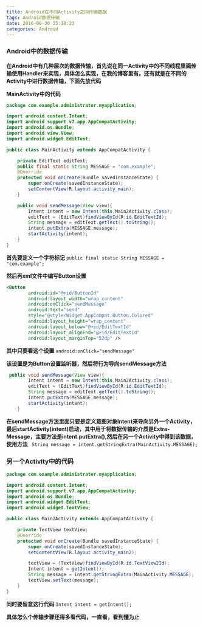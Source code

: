 ```yaml
---
title: Android在不同Activity之间传输数据
tags: Android数据传输
date: 2016-06-30 15:18:23
categories: Android
---
```

### Android中的数据传输

<!--more-->
**在Android中有几种层次的数据传输，首先说在同一Activity中的不同线程里面传输使用Handler来实现，具体怎么实现，在我的博客里有。还有就是在不同的Activity中进行数据传输，下面先放代码**

**MainActivity中的代码**

``` java
package com.example.administrator.myapplication;

import android.content.Intent;
import android.support.v7.app.AppCompatActivity;
import android.os.Bundle;
import android.view.View;
import android.widget.EditText;

public class MainActivity extends AppCompatActivity {

    private EditText editText;
    public final static String MESSAGE = "com.example";
    @Override
    protected void onCreate(Bundle savedInstanceState) {
        super.onCreate(savedInstanceState);
        setContentView(R.layout.activity_main);
    }

    public void sendMessage(View view){
        Intent intent = new Intent(this,Main2Activity.class);
        editText = (EditText)findViewById(R.id.EditTextId);
        String message = editText.getText().toString();
        intent.putExtra(MESSAGE,message);
        startActivity(intent);
    }
}

```

**首先要定义一个字符标记**
`public final static String MESSAGE = "com.example";`

**然后再xml文件中编写Button设置**
``` xml
<Button
        android:id="@+id/ButtonId"
        android:layout_width="wrap_content"
        android:onClick="sendMessage"
        android:text="send"
        style="@style/Widget.AppCompat.Button.Colored"
        android:layout_height="wrap_content"
        android:layout_below="@+id/EditTextId"
        android:layout_alignEnd="@+id/EditTextId"
        android:layout_marginTop="52dp" />
```

**其中只要看这个设置**
`android:onClick="sendMessage"`

**该设置是为Button设置监听器，然后将行为导向sendMessage方法**
``` java
 public void sendMessage(View view){
        Intent intent = new Intent(this,Main2Activity.class);
        editText = (EditText)findViewById(R.id.EditTextId);
        String message = editText.getText().toString();
        intent.putExtra(MESSAGE,message);
        startActivity(intent);
    }
```

**在sendMessage方法里面只要是定义意图对象Intent来导向另外一个Activity，最后startActivity(intent)启动，其中用于将数据传输的介质是Extra-Message，主要方法是intent.putExtra(),然后在另一个Activity中得到该数据，使用方法**
` String message = intent.getStringExtra(MainActivity.MESSAGE);`

### 另一个Activity中的代码
``` java
package com.example.administrator.myapplication;

import android.content.Intent;
import android.support.v7.app.AppCompatActivity;
import android.os.Bundle;
import android.widget.EditText;
import android.widget.TextView;

public class Main2Activity extends AppCompatActivity {

    private TextView textView;
    @Override
    protected void onCreate(Bundle savedInstanceState) {
        super.onCreate(savedInstanceState);
        setContentView(R.layout.activity_main2);

        textView = (TextView)findViewById(R.id.TextView2Id);
        Intent intent = getIntent();
        String message = intent.getStringExtra(MainActivity.MESSAGE);
        textView.setText(message);
    }
}

```

**同时要留意这行代码**
`Intent intent = getIntent();`

**具体怎么个传输步骤还得多看代码，一直看，看到懂为止**